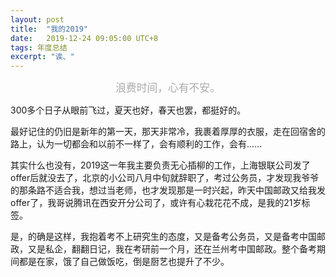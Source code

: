 ```yaml
---
layout: post
title:  "我的2019"
date:   2019-12-24 09:05:00 UTC+8   
tags: 年度总结
excerpt: "诶、"
---
```




<div style="text-align: center;font-size: 1.2em;color: #AAA;">浪费时间，心有不安。</div>

300多个日子从眼前飞过，夏天也好，春天也罢，都挺好的。

最好记住的仍旧是新年的第一天，那天非常冷，我裹着厚厚的衣服，走在回宿舍的路上，认为一切都会和以前不一样了，会有顺利的工作，会有……

其实什么也没有，2019这一年我主要负责无心插柳的工作，上海银联公司发了offer后就没去了，北京的小公司八月中旬就辞职了，考过公务员，才发现我爷爷的那条路不适合我，想过当老师，也才发现那是一时兴起，昨天中国邮政又给我发offer了，我哥说腾讯在西安开分公司了，或许有心栽花花不成，是我的21岁标签。  

是，的确是这样，我抱着考不上研究生的态度，又是备考公务员，又是备考中国邮政，又是私企，翻翻日记，我在考研前一个月，还在兰州考中国邮政。整个备考期间都是在家，饿了自己做饭吃，倒是厨艺也提升了不少。